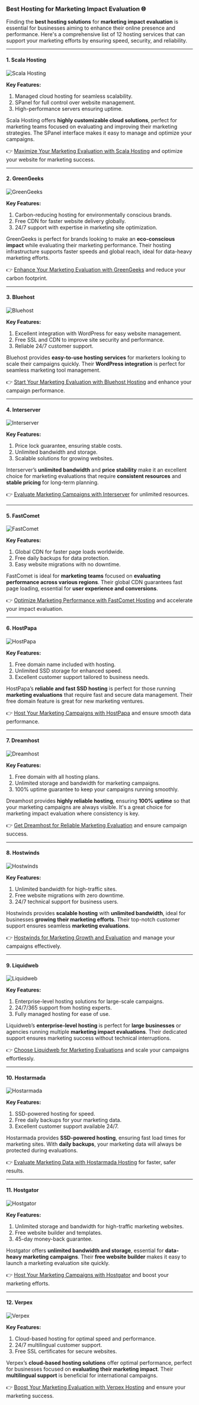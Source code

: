 ### Best Hosting for Marketing Impact Evaluation 🌐

Finding the **best hosting solutions** for **marketing impact evaluation** is essential for businesses aiming to enhance their online presence and performance. Here's a comprehensive list of 12 hosting services that can support your marketing efforts by ensuring speed, security, and reliability.

---

#### 1. Scala Hosting
![Scala Hosting](https://i.imgur.com/uJ5JIK3.png "Scala Web Hosting")

**Key Features:**
1. Managed cloud hosting for seamless scalability.
2. SPanel for full control over website management.
3. High-performance servers ensuring uptime.

Scala Hosting offers **highly customizable cloud solutions**, perfect for marketing teams focused on evaluating and improving their marketing strategies. The SPanel interface makes it easy to manage and optimize your campaigns.

👉 [Maximize Your Marketing Evaluation with Scala Hosting](https://snipitx.com/scala-jy) and optimize your website for marketing success.

---

#### 2. GreenGeeks
![GreenGeeks](https://i.imgur.com/eEwuntu.jpg "GreenGeeks Hosting")

**Key Features:**
1. Carbon-reducing hosting for environmentally conscious brands.
2. Free CDN for faster website delivery globally.
3. 24/7 support with expertise in marketing site optimization.

GreenGeeks is perfect for brands looking to make an **eco-conscious impact** while evaluating their marketing performance. Their hosting infrastructure supports faster speeds and global reach, ideal for data-heavy marketing efforts.

👉 [Enhance Your Marketing Evaluation with GreenGeeks](https://snipitx.com/greengeeks-jy) and reduce your carbon footprint.

---

#### 3. Bluehost
![Bluehost](https://i.imgur.com/PasFF9E.jpeg "Bluehost Hosting")

**Key Features:**
1. Excellent integration with WordPress for easy website management.
2. Free SSL and CDN to improve site security and performance.
3. Reliable 24/7 customer support.

Bluehost provides **easy-to-use hosting services** for marketers looking to scale their campaigns quickly. Their **WordPress integration** is perfect for seamless marketing tool management.

👉 [Start Your Marketing Evaluation with Bluehost Hosting](https://snipitx.com/bluehost-jy) and enhance your campaign performance.

---

#### 4. Interserver
![Interserver](https://i.imgur.com/OM5dOEW.jpeg "Interserver Hosting")

**Key Features:**
1. Price lock guarantee, ensuring stable costs.
2. Unlimited bandwidth and storage.
3. Scalable solutions for growing websites.

Interserver’s **unlimited bandwidth** and **price stability** make it an excellent choice for marketing evaluations that require **consistent resources** and **stable pricing** for long-term planning.

👉 [Evaluate Marketing Campaigns with Interserver](https://snipitx.com/interserver-jy) for unlimited resources.

---

#### 5. FastComet
![FastComet](https://i.imgur.com/7qgXuWp.png "FastComet Hosting")

**Key Features:**
1. Global CDN for faster page loads worldwide.
2. Free daily backups for data protection.
3. Easy website migrations with no downtime.

FastComet is ideal for **marketing teams** focused on **evaluating performance across various regions**. Their global CDN guarantees fast page loading, essential for **user experience and conversions**.

👉 [Optimize Marketing Performance with FastComet Hosting](https://snipitx.com/fastcomet-jy) and accelerate your impact evaluation.

---

#### 6. HostPapa
![HostPapa](https://i.imgur.com/ouDTkvl.jpeg "HostPapa Hosting")

**Key Features:**
1. Free domain name included with hosting.
2. Unlimited SSD storage for enhanced speed.
3. Excellent customer support tailored to business needs.

HostPapa’s **reliable and fast SSD hosting** is perfect for those running **marketing evaluations** that require fast and secure data management. Their free domain feature is great for new marketing ventures.

👉 [Host Your Marketing Campaigns with HostPapa](https://snipitx.com/hostpapa-jy) and ensure smooth data performance.

---

#### 7. Dreamhost
![Dreamhost](https://i.imgur.com/rXIg8ip.jpeg "Dreamhost Hosting")

**Key Features:**
1. Free domain with all hosting plans.
2. Unlimited storage and bandwidth for marketing campaigns.
3. 100% uptime guarantee to keep your campaigns running smoothly.

Dreamhost provides **highly reliable hosting**, ensuring **100% uptime** so that your marketing campaigns are always visible. It's a great choice for marketing impact evaluation where consistency is key.

👉 [Get Dreamhost for Reliable Marketing Evaluation](https://snipitx.com/dreamhost-jy) and ensure campaign success.

---

#### 8. Hostwinds
![Hostwinds](https://i.imgur.com/53aSNXx.jpeg "Hostwinds Hosting")

**Key Features:**
1. Unlimited bandwidth for high-traffic sites.
2. Free website migrations with zero downtime.
3. 24/7 technical support for business users.

Hostwinds provides **scalable hosting** with **unlimited bandwidth**, ideal for businesses **growing their marketing efforts**. Their top-notch customer support ensures seamless **marketing evaluations**.

👉 [Hostwinds for Marketing Growth and Evaluation](https://snipitx.com/hostwinds-jy) and manage your campaigns effectively.

---

#### 9. Liquidweb
![Liquidweb](https://i.imgur.com/4IvT9SC.jpeg "Liquidweb Hosting")

**Key Features:**
1. Enterprise-level hosting solutions for large-scale campaigns.
2. 24/7/365 support from hosting experts.
3. Fully managed hosting for ease of use.

Liquidweb’s **enterprise-level hosting** is perfect for **large businesses** or agencies running multiple **marketing impact evaluations**. Their dedicated support ensures marketing success without technical interruptions.

👉 [Choose Liquidweb for Marketing Evaluations](https://snipitx.com/liquidweb-jy) and scale your campaigns effortlessly.

---

#### 10. Hostarmada
![Hostarmada](https://i.imgur.com/KFbdf3o.jpeg "Hostarmada Hosting")

**Key Features:**
1. SSD-powered hosting for speed.
2. Free daily backups for your marketing data.
3. Excellent customer support available 24/7.

Hostarmada provides **SSD-powered hosting**, ensuring fast load times for marketing sites. With **daily backups**, your marketing data will always be protected during evaluations.

👉 [Evaluate Marketing Data with Hostarmada Hosting](https://snipitx.com/hostarmada-jy) for faster, safer results.

---

#### 11. Hostgator
![Hostgator](https://i.imgur.com/BcVkH57.jpeg "Hostgator Hosting")

**Key Features:**
1. Unlimited storage and bandwidth for high-traffic marketing websites.
2. Free website builder and templates.
3. 45-day money-back guarantee.

Hostgator offers **unlimited bandwidth and storage**, essential for **data-heavy marketing campaigns**. Their **free website builder** makes it easy to launch a marketing evaluation site quickly.

👉 [Host Your Marketing Campaigns with Hostgator](https://snipitx.com/hostgator-jy) and boost your marketing efforts.

---

#### 12. Verpex
![Verpex](https://i.imgur.com/6x5LhiS.jpeg "Verpex Hosting")

**Key Features:**
1. Cloud-based hosting for optimal speed and performance.
2. 24/7 multilingual customer support.
3. Free SSL certificates for secure websites.

Verpex’s **cloud-based hosting solutions** offer optimal performance, perfect for businesses focused on **evaluating their marketing impact**. Their **multilingual support** is beneficial for international campaigns.

👉 [Boost Your Marketing Evaluation with Verpex Hosting](https://snipitx.com/verpex-jy) and ensure your marketing success.

